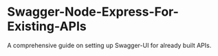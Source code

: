 # Swagger-Node-Express-For-Existing-APIs
A comprehensive guide on setting up Swagger-UI for already built APIs. 
